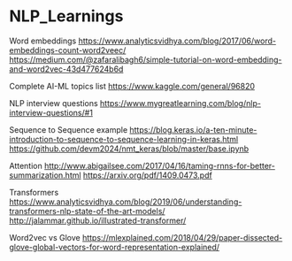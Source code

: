 # NLP_Learnings

Word embeddings
https://www.analyticsvidhya.com/blog/2017/06/word-embeddings-count-word2veec/
https://medium.com/@zafaralibagh6/simple-tutorial-on-word-embedding-and-word2vec-43d477624b6d

Complete AI-ML topics list
https://www.kaggle.com/general/96820

NLP interview questions
https://www.mygreatlearning.com/blog/nlp-interview-questions/#1

Sequence to Sequence example
https://blog.keras.io/a-ten-minute-introduction-to-sequence-to-sequence-learning-in-keras.html
https://github.com/devm2024/nmt_keras/blob/master/base.ipynb


Attention
http://www.abigailsee.com/2017/04/16/taming-rnns-for-better-summarization.html
https://arxiv.org/pdf/1409.0473.pdf

Transformers
https://www.analyticsvidhya.com/blog/2019/06/understanding-transformers-nlp-state-of-the-art-models/
http://jalammar.github.io/illustrated-transformer/

Word2vec vs Glove
https://mlexplained.com/2018/04/29/paper-dissected-glove-global-vectors-for-word-representation-explained/


